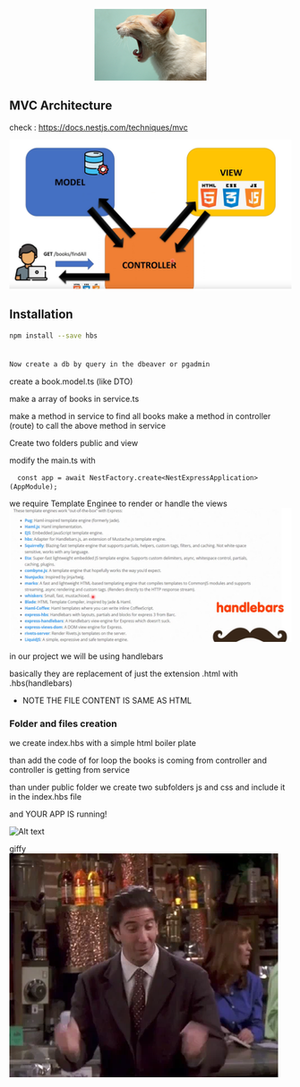 <p align="center">
  <a href="http://nestjs.com/" target="blank"><img src="image-1.png" width="200" alt="Nest Logo" /></a>
</p>


## MVC Architecture

check : https://docs.nestjs.com/techniques/mvc

![alt text](image.png)


## Installation

```bash
npm install --save hbs


Now create a db by query in the dbeaver or pgadmin

```

create a book.model.ts (like DTO)

make a array of books in service.ts

make a method in service to find all books
make a method in controller (route) to call the above method in service


Create two folders public and view

modify the main.ts with 
```
  const app = await NestFactory.create<NestExpressApplication>(AppModule);

```


we require Template Enginee to render or handle the views
![alt text](image-2.png)

in our project we will be using handlebars

basically they are replacement of just the extension .html with .hbs(handlebars)
* NOTE THE FILE CONTENT IS SAME AS HTML

### Folder and files creation

we create index.hbs with a simple html boiler plate

than add the code of for loop the books is coming from controller and controller is getting from service

than under public folder we create two subfolders js and css and include it in the index.hbs file

and YOUR APP IS running!


![Alt text](https://media.giphy.com/media/v1.Y2lkPTc5MGI3NjExcDYzYzE1Z29yMmozcjBhMnJmMWd0bnd2c2gxZW9laWFrZ2NsY2htNyZlcD12MV9pbnRlcm5hbF9naWZfYnlfaWQmY3Q9Zw/L0O3TQpp0WnSXmxV8p/giphy.gif)


giffy
![alt text](image-4.gif)